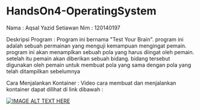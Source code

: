 # HandsOn4-OperatingSystem
Nama : Aqsal Yazid Setiawan
Nim : 120140197

Deskripsi Program :
Program ini bernama "Test Your Brain". program ini adalah sebuah permainan yang menguji kemampuan mengingat pemain. program ini akan menamplkan sebuah pola yang harus diingat oleh pemain. setelah itu pemain akan diberikan sebuah bidang. bidang tersebut digunakan oleh pemain untuk membuat pola yang sama dengan pola yang telah ditampilkan sebelumnya

Cara Menjalankan Kontainer :
Video cara membuat dan menjalankan kontainer dapat dilihat di link dibawah :

[![IMAGE ALT TEXT HERE](https://img.youtube.com/vi/vGZWYEFOldM/0.jpg)](https://www.youtube.com/watch?v=vGZWYEFOldM)
